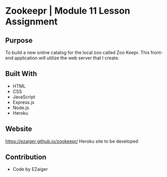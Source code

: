 # Zookeepr | Module 11 Lesson Assignment

## Purpose
To build a new online catalog for the local zoo called Zoo Keepr. This front-end application will utilize the web server that I create.

## Built With
* HTML
* CSS
* JavaScript
* Express.js
* Node.js
* Heroku

## Website
https://ezaiger.github.io/zookeepr/
Heroku site to be developed

## Contribution
* Code by EZaiger

